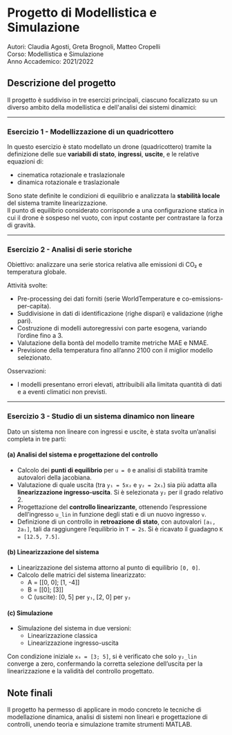 # Progetto di Modellistica e Simulazione

Autori: Claudia Agosti, Greta Brognoli, Matteo Cropelli  
Corso: Modellistica e Simulazione  
Anno Accademico: 2021/2022

## Descrizione del progetto

Il progetto è suddiviso in tre esercizi principali, ciascuno focalizzato su un diverso ambito della modellistica e dell'analisi dei sistemi dinamici:

---

### Esercizio 1 - Modellizzazione di un quadricottero

In questo esercizio è stato modellato un drone (quadricottero) tramite la definizione delle sue **variabili di stato**, **ingressi**, **uscite**, e le relative equazioni di:

- cinematica rotazionale e traslazionale
- dinamica rotazionale e traslazionale

Sono state definite le condizioni di equilibrio e analizzata la **stabilità locale** del sistema tramite linearizzazione.  
Il punto di equilibrio considerato corrisponde a una configurazione statica in cui il drone è sospeso nel vuoto, con input costante per contrastare la forza di gravità.

---

### Esercizio 2 - Analisi di serie storiche

Obiettivo: analizzare una serie storica relativa alle emissioni di CO₂ e temperatura globale.

Attività svolte:
- Pre-processing dei dati forniti (serie WorldTemperature e co-emissions-per-capita).
- Suddivisione in dati di identificazione (righe dispari) e validazione (righe pari).
- Costruzione di modelli autoregressivi con parte esogena, variando l’ordine fino a 3.
- Valutazione della bontà del modello tramite metriche MAE e NMAE.
- Previsione della temperatura fino all’anno 2100 con il miglior modello selezionato.

Osservazioni:
- I modelli presentano errori elevati, attribuibili alla limitata quantità di dati e a eventi climatici non previsti.

---

### Esercizio 3 - Studio di un sistema dinamico non lineare

Dato un sistema non lineare con ingressi e uscite, è stata svolta un’analisi completa in tre parti:

#### (a) Analisi del sistema e progettazione del controllo

- Calcolo dei **punti di equilibrio** per `u = 0` e analisi di stabilità tramite autovalori della jacobiana.
- Valutazione di quale uscita (tra `y₁ = 5x₂` e `y₂ = 2x₁`) sia più adatta alla **linearizzazione ingresso-uscita**. Si è selezionata `y₂` per il grado relativo 2.
- Progettazione del **controllo linearizzante**, ottenendo l’espressione dell’ingresso `u_lin` in funzione degli stati e di un nuovo ingresso `v`.
- Definizione di un controllo in **retroazione di stato**, con autovalori `[a₁, 2a₁]`, tali da raggiungere l’equilibrio in `T = 2s`. Si è ricavato il guadagno `K = [12.5, 7.5]`.

#### (b) Linearizzazione del sistema

- Linearizzazione del sistema attorno al punto di equilibrio `[0, 0]`.
- Calcolo delle matrici del sistema linearizzato:
  - A = \[\[0, 0\]; \[1, -4\]\]
  - B = \[\[0\]; \[3\]\]
  - C (uscite): \[0, 5\] per `y₁`, \[2, 0\] per `y₂`

#### (c) Simulazione

- Simulazione del sistema in due versioni:
  - Linearizzazione classica
  - Linearizzazione ingresso-uscita

Con condizione iniziale `x₀ = [3; 5]`, si è verificato che solo `y₂_lin` converge a zero, confermando la corretta selezione dell’uscita per la linearizzazione e la validità del controllo progettato.


## Note finali

Il progetto ha permesso di applicare in modo concreto le tecniche di modellazione dinamica, analisi di sistemi non lineari e progettazione di controlli, unendo teoria e simulazione tramite strumenti MATLAB.
